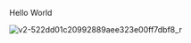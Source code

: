 Hello World

![v2-522dd01c20992889aee323e00ff7dbf8_r](G:\图片\桌面\简约\v2-522dd01c20992889aee323e00ff7dbf8_r.jpg)

